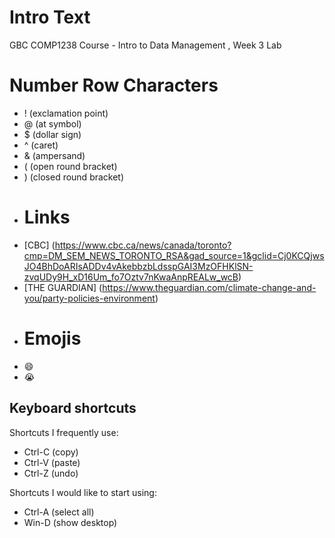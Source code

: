 # Intro Text
GBC COMP1238 Course - Intro to Data Management
, Week 3 Lab

# Number Row Characters
- ! (exclamation point)
- @ (at symbol)
- $ (dollar sign)
- ^ (caret)
- & (ampersand)
- ( (open round bracket)
- ) (closed round bracket)
- # Links
- [CBC] (https://www.cbc.ca/news/canada/toronto?cmp=DM_SEM_NEWS_TORONTO_RSA&gad_source=1&gclid=Cj0KCQjwsJO4BhDoARIsADDv4vAkebbzbLdsspGAI3MzOFHKlSN-zvqUDy9H_xD16Um_fo7Oztv7nKwaAnpREALw_wcB)
- [THE GUARDIAN] (https://www.theguardian.com/climate-change-and-you/party-policies-environment)
- # Emojis
- :smile:
- :sob:
## Keyboard shortcuts
Shortcuts I frequently use: 
- Ctrl-C (copy)
- Ctrl-V (paste)
- Ctrl-Z (undo)

Shortcuts I would like to start using: 
- Ctrl-A (select all)
- Win-D (show desktop)